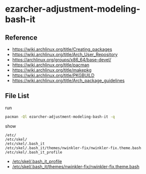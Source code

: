 
# ezarcher-adjustment-modeling-bash-it


## Reference

* https://wiki.archlinux.org/title/Creating_packages
* https://wiki.archlinux.org/title/Arch_User_Repository
* https://archlinux.org/groups/x86_64/base-devel/
* https://wiki.archlinux.org/title/pacman
* https://wiki.archlinux.org/title/makepkg
* https://wiki.archlinux.org/title/PKGBUILD
* https://wiki.archlinux.org/title/Arch_package_guidelines


## File List

run

``` sh
pacman -Ql ezarcher-adjustment-modeling-bash-it -q
```

show

```
/etc/
/etc/skel/
/etc/skel/.bash_it
/etc/skel/.bash_it/themes/nwinkler-fix/nwinkler-fix.theme.bash
/etc/skel/.bash_it_profile
```

* [/etc/skel/.bash_it_profile](asset/overlay/etc/skel/.bash_it_profile)
* [/etc/skel/.bash_it/themes/nwinkler-fix/nwinkler-fix.theme.bash](asset/overlay/etc/skel/.bash_it/themes/nwinkler-fix/nwinkler-fix.theme.bash)
